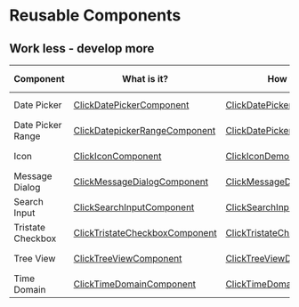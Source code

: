 # Reusable Components

## Work less - develop more

| Component         | What is it?                                                                                                        | How to implement?                                                                                                          | Want play?                                                                                                 |
| ----------------- | ------------------------------------------------------------------------------------------------------------------ | -------------------------------------------------------------------------------------------------------------------------- | ---------------------------------------------------------------------------------------------------------- |
| Date Picker       | [ClickDatePickerComponent](http://npm-docs.clicksoftware.com/components/ClickDatePickerComponent.html)             | [ClickDatePickerDemoComponent](http://npm-docs.clicksoftware.com/components/ClickDatePickerDemoComponent.html)             | [Play w/ it](http://npm-docs.clicksoftware.com/components/ClickDatePickerDemoComponent.html#example)       |
| Date Picker Range | [ClickDatepickerRangeComponent](http://npm-docs.clicksoftware.com/components/ClickDatepickerRangeComponent.html)   | [ClickDatePickerRangeDemoComponent](http://npm-docs.clicksoftware.com/components/ClickDatePickerRangeDemoComponent.html)   | [Play w/ it](http://npm-docs.clicksoftware.com/components/ClickDatePickerRangeDemoComponent.html#example)  |
| Icon              | [ClickIconComponent](http://npm-docs.clicksoftware.com/components/ClickIconComponent.html)                         | [ClickIconDemoComponent](http://npm-docs.clicksoftware.com/components/ClickIconDemoComponent.html)                         | [Play w/ it](http://npm-docs.clicksoftware.com/components/ClickIconDemoComponent.html#example)             |
| Message Dialog    | [ClickMessageDialogComponent](http://npm-docs.clicksoftware.com/components/ClickMessageDialogComponent.html)       | [ClickMessageDialogDemoComponent](http://npm-docs.clicksoftware.com/components/ClickMessageDialogDemoComponent.html)       | [Play w/ it](http://npm-docs.clicksoftware.com/components/ClickMessageDialogDemoComponent.html#example)    |
| Search Input      | [ClickSearchInputComponent](http://npm-docs.clicksoftware.com/components/ClickSearchInputComponent.html)           | [ClickSearchInputDemoComponent](http://npm-docs.clicksoftware.com/components/ClickSearchInputDemoComponent.html)           | [Play w/ it](http://npm-docs.clicksoftware.com/components/ClickSearchInputDemoComponent.html#example)      |
| Tristate Checkbox | [ClickTristateCheckboxComponent](http://npm-docs.clicksoftware.com/components/ClickTristateCheckboxComponent.html) | [ClickTristateCheckboxDemoComponent](http://npm-docs.clicksoftware.com/components/ClickTristateCheckboxDemoComponent.html) | [Play w/ it](http://npm-docs.clicksoftware.com/components/ClickTristateCheckboxDemoComponent.html#example) |
| Tree View         | [ClickTreeViewComponent](http://npm-docs.clicksoftware.com/components/ClickTreeViewComponent.html)                 | [ClickTreeViewDemoComponent](http://npm-docs.clicksoftware.com/components/ClickTreeViewDemoComponent.html)                 | [Play w/ it](http://npm-docs.clicksoftware.com/components/ClickTreeViewDemoComponent.html#example)         |
| Time Domain       | [ClickTimeDomainComponent](http://npm-docs.clicksoftware.com/components/ClickTimeDomainComponent.html)             | [ClickTimeDomainDemoComponent](http://npm-docs.clicksoftware.com/components/ClickTimeDomainDemoComponent.html)             | [Play w/ it](http://npm-docs.clicksoftware.com/components/ClickTimeDomainDemoComponent.html#example)       |
